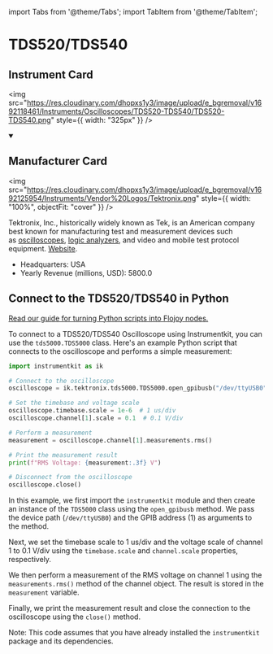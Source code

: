 
import Tabs from '@theme/Tabs';
import TabItem from '@theme/TabItem';

# TDS520/TDS540

## Instrument Card

<div className="flex">

<div>



</div>

<img src="https://res.cloudinary.com/dhopxs1y3/image/upload/e_bgremoval/v1692118461/Instruments/Oscilloscopes/TDS520-TDS540/TDS520-TDS540.png" style={{ width: "325px" }} />

</div>

>

<details open>
<summary><h2>Manufacturer Card</h2></summary>

<img src="https://res.cloudinary.com/dhopxs1y3/image/upload/e_bgremoval/v1692125954/Instruments/Vendor%20Logos/Tektronix.png" style={{ width: "100%", objectFit: "cover" }} />

Tektronix, Inc., historically widely known as Tek, is an American company best known for manufacturing test and measurement devices such as [oscilloscopes](https://en.wikipedia.org/wiki/Oscilloscope), [logic analyzers](https://en.wikipedia.org/wiki/Logic_analyzer), and video and mobile test protocol equipment. <a href="https://www.tek.com/en">Website</a>.

<ul>
  <li>Headquarters: USA</li>
  <li>Yearly Revenue (millions, USD): 5800.0</li>
</ul>
</details>

## Connect to the TDS520/TDS540 in Python

[Read our guide for turning Python scripts into Flojoy nodes.](https://docs.flojoy.ai/custom-nodes/creating-custom-node/)


<Tabs>
<TabItem value="Instrumentkit" label="Instrumentkit">

To connect to a TDS520/TDS540 Oscilloscope using Instrumentkit, you can use the `tds5000.TDS5000` class. Here's an example Python script that connects to the oscilloscope and performs a simple measurement:

```python
import instrumentkit as ik

# Connect to the oscilloscope
oscilloscope = ik.tektronix.tds5000.TDS5000.open_gpibusb("/dev/ttyUSB0", 1)

# Set the timebase and voltage scale
oscilloscope.timebase.scale = 1e-6  # 1 us/div
oscilloscope.channel[1].scale = 0.1  # 0.1 V/div

# Perform a measurement
measurement = oscilloscope.channel[1].measurements.rms()

# Print the measurement result
print(f"RMS Voltage: {measurement:.3f} V")

# Disconnect from the oscilloscope
oscilloscope.close()
```

In this example, we first import the `instrumentkit` module and then create an instance of the `TDS5000` class using the `open_gpibusb` method. We pass the device path (`/dev/ttyUSB0`) and the GPIB address (1) as arguments to the method.

Next, we set the timebase scale to 1 us/div and the voltage scale of channel 1 to 0.1 V/div using the `timebase.scale` and `channel.scale` properties, respectively.

We then perform a measurement of the RMS voltage on channel 1 using the `measurements.rms()` method of the channel object. The result is stored in the `measurement` variable.

Finally, we print the measurement result and close the connection to the oscilloscope using the `close()` method.

Note: This code assumes that you have already installed the `instrumentkit` package and its dependencies.

</TabItem>
</Tabs>